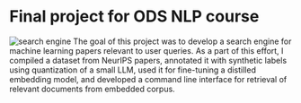 # Final project for ODS NLP course
![search engine](https://github.com/user-attachments/assets/86c8925f-4fb9-47da-8efd-0228aebb26f9)
The goal of this project was to develop a search engine for machine
learning papers relevant to user queries. As a part of this effort, I compiled
a dataset from NeurIPS papers, annotated it with synthetic labels using
quantization of a small LLM, used it for fine-tuning a distilled embedding
model, and developed a command line interface for retrieval of relevant
documents from embedded corpus.
